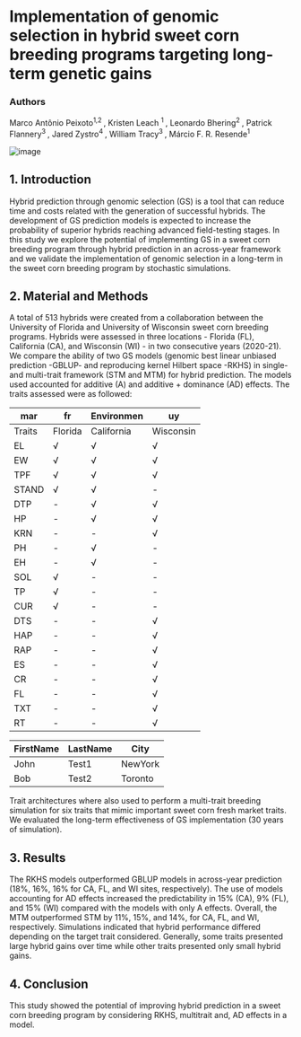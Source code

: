 # Implementation of genomic selection in hybrid sweet corn breeding programs targeting long-term genetic gains

### Authors
Marco Antônio Peixoto<sup>1,2 </sup>, Kristen Leach <sup>1 </sup>, Leonardo Bhering<sup>2 </sup>, Patrick Flannery<sup>3 </sup>, Jared Zystro<sup>4 </sup>, William Tracy<sup>3 </sup>, Márcio F. R. Resende<sup>1 </sup>


![image](https://user-images.githubusercontent.com/59318360/177633208-152de0c7-6e41-4b83-b1f9-d4292ff0d7a9.png)

## 1. Introduction

Hybrid prediction through genomic selection (GS) is a tool that can reduce time and costs related with the generation of successful hybrids. The development of GS prediction models is expected to increase the probability of superior hybrids reaching advanced field-testing stages. In this study we explore the potential of implementing GS in a sweet corn breeding program through hybrid prediction in an across-year framework and we validate the implementation of genomic selection in a long-term in the sweet corn breeding program by stochastic simulations.

## 2. Material and Methods

A total of 513 hybrids were created from a collaboration between the University of Florida and University of Wisconsin sweet corn breeding programs. Hybrids were assessed in three locations - Florida (FL), California (CA), and Wisconsin (WI) - in two consecutive years (2020-21). We compare the ability of two GS models (genomic best linear unbiased prediction -GBLUP- and reproducing kernel Hilbert space -RKHS) in single- and multi-trait framework (STM and MTM) for hybrid prediction. The models used accounted for additive (A) and additive + dominance (AD) effects. The traits assessed were as followed:

|    mar    |    fr     |Environmen |      uy   |
| --------- | --------- | --------- | --------- | 
| Traits    |	Florida	  | California|	Wisconsin |
|EL         |	√         |	√	        |√          |
|EW         |	√	        |√          |	√         |
|TPF        |	√         |	√         |	√         |
|STAND      |	√         |	√	        | -         |
|DTP        |	 -        |	√	        |√          |
|HP	        | -         |	√	        |√          |
|KRN        |	 -        |	 -        |√          | 
|PH	        | -         |	√	        | -         |
|EH         |	 -        |	√	        | -         |
|SOL        |	√	        | -	        |-          |
|TP         |	√	        | -	        | -         |
|CUR        |	√	        | -	        | -         |
|DTS        |	 -        |	 -        |	√         |
|HAP        |	 -        | -         |	√         |
|RAP        |	 -        | -         |	√         |  
|ES         |	 -        |	 -        |√          |
|CR	        | -	        | -	        |√          |
|FL         |	 -        |	 -        |√          |
|TXT        |	 -        | -         |	√         |
|RT         |	 -        | -	        |√          |


| FirstName     | LastName      | City     |
| ------------- | ------------- | -------- |
| John          | Test1         | NewYork  |
| Bob           | Test2         | Toronto  |


Trait architectures where also used to perform a multi-trait breeding simulation for six traits that mimic important sweet corn fresh market traits. We evaluated the long-term effectiveness of GS implementation (30 years of simulation). 

## 3. Results

The RKHS models outperformed GBLUP models in across-year prediction (18%, 16%, 16% for CA, FL, and WI sites, respectively). The use of models accounting for AD effects increased the predictability in 15% (CA), 9% (FL), and 15% (WI) compared with the models with only A effects. Overall, the MTM outperformed STM by 11%, 15%, and 14%, for CA, FL, and WI, respectively. Simulations indicated that hybrid performance differed depending on the target trait considered. Generally, some traits presented large hybrid gains over time while other traits presented only small hybrid gains. 


## 4. Conclusion

This study showed the potential of improving hybrid prediction in a sweet corn breeding program by considering RKHS, multitrait and, AD effects in a model. 


